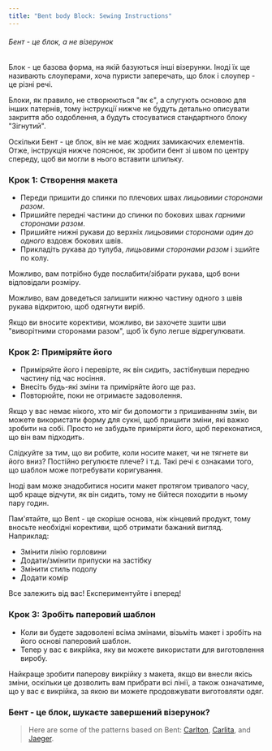 ```yaml
---
title: "Bent body Block: Sewing Instructions"
---
```


<Note>

###### Бент - це блок, а не візерунок

Блок - це базова форма, на якій базуються інші візерунки.
Іноді їх ще називають слоуперами, хоча пуристи заперечать, що блок і слоупер - це різні речі.

Блоки, як правило, не створюються "як є", а слугують основою для інших патернів, тому інструкції нижче не будуть детально описувати закриття або оздоблення, а будуть стосуватися стандартного блоку "Зігнутий".

</Note>

<Warning>

Оскільки Бент - це блок, він не має жодних замикаючих елементів. Отже, інструкція нижче пояснює, як зробити бент зі швом по центру спереду, щоб ви могли в нього вставити шпильку.

</Warning>

### Крок 1: Створення макета

- Переди пришити до спинки по плечових швах _лицьовими сторонами разом_.
- Пришийте передні частини до спинки по бокових швах _гарними сторонами разом_.
- Пришийте нижні рукави до верхніх _лицьовими сторонами один до одного_ вздовж бокових швів.
- Прикладіть рукава до тулуба, _лицьовими сторонами разом_ і зшийте по колу.

<Note>

Можливо, вам потрібно буде послабити/зібрати рукава, щоб вони відповідали розміру.

Можливо, вам доведеться залишити нижню частину одного з швів рукава відкритою, щоб одягнути виріб.

</Note>
<Tip>

Якщо ви вносите корективи, можливо, ви захочете зшити шви "виворітними сторонами разом", щоб їх було легше відрегулювати.

</Tip>

### Крок 2: Приміряйте його

- Приміряйте його і перевірте, як він сидить, застібнувши передню частину під час носіння.
- Внесіть будь-які зміни та приміряйте його ще раз.
- Повторюйте, поки не отримаєте задоволення.

<Tip>

Якщо у вас немає нікого, хто міг би допомогти з пришиванням змін, ви можете використати форму для сукні, щоб пришити зміни, які важко зробити на собі. Просто не забудьте приміряти його, щоб переконатися, що він вам підходить.

Слідкуйте за тим, що ви робите, коли носите макет, чи не тягнете ви його вниз? Постійно регулюєте плече? і т.д. Такі речі є ознаками того, що шаблон може потребувати коригування.

Іноді вам може знадобитися носити макет протягом тривалого часу, щоб краще відчути, як він сидить, тому не бійтеся походити в ньому пару годин.

</Tip>
<Note>

Пам'ятайте, що Bent - це скоріше основа, ніж кінцевий продукт, тому вносьте необхідні корективи, щоб отримати бажаний вигляд.  
Наприклад:

- Змінити лінію горловини
- Додати/змінити припуски на застібку
- Змінити стиль подолу
- Додати комір

Все залежить від вас! Експериментуйте і вперед!

</Note>

### Крок 3: Зробіть паперовий шаблон

- Коли ви будете задоволені всіма змінами, візьміть макет і зробіть на його основі паперовий шаблон.
- Тепер у вас є викрійка, яку ви можете використати для виготовлення виробу.

<Note>

Найкраще зробити паперову викрійку з макета, якщо ви внесли якісь зміни, оскільки це дозволить вам прибрати всі лінії, а також означатиме, що у вас є викрійка, за якою ви можете продовжувати виготовляти одяг.

</Note>

### Бент - це блок, шукаєте завершений візерунок?

> Here are some of the patterns based on Bent: [Carlton](/patterns/carlton), [Carlita](/patterns/carlita), and [Jaeger](/patterns/jaeger).
